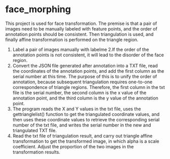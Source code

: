 # face_morphing
This project is used for face transformation. The premise is that a pair of images need to be manually labeled with feature points, and the order of annotation points should be consistent. Then triangulation is used, and finally affine transformation is performed on the triangle region.
1. Label a pair of images manually with labelme
2.If the order of the annotation points is not consistent, it will lead to the disorder of the face region.
3. Convert the JSON file generated after annotation into a TXT file, read the coordinates of the annotation points, and add the first column as the serial number at this time. The purpose of this is to unify the order of annotation, because subsequent triangulation requires one-to-one correspondence of triangle regions. Therefore, the first column in the txt file is the serial number, the second column is the x value of the annotation point, and the third column is the y value of the annotation point.
4. The program reads the X and Y values in the txt file, uses the gettrianglelist() function to get the triangulated coordinate values, and then uses these coordinate values to retrieve the corresponding serial number of the txt file, and writes the serial number in the new and triangulated TXT file.
5. Read the txt file of triangulation result, and carry out triangle affine transformation to get the transformed image, in which alpha is a scale coefficient. Adjust the proportion of the two images in the transformation results.
